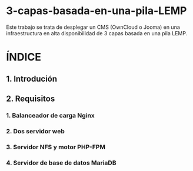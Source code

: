 # 3-capas-basada-en-una-pila-LEMP
Este trabajo se trata de desplegar un CMS (OwnCloud o Jooma) en una infraestructura en alta disponibilidad de 3 capas basada en una pila LEMP.
# ÍNDICE
## 1. Introdución
## 2. Requisitos
### 1. Balanceador de carga Nginx

### 2. Dos servidor web
### 3. Servidor NFS y motor PHP-FPM
### 4. Servidor de base de datos MariaDB

